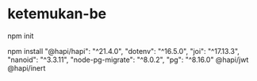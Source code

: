 # ketemukan-be

npm init

npm install
"@hapi/hapi": "^21.4.0",
"dotenv": "^16.5.0",
"joi": "^17.13.3",
"nanoid": "^3.3.11",
"node-pg-migrate": "^8.0.2",
"pg": "^8.16.0"
@hapi/jwt
@hapi/inert
